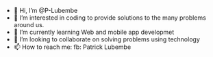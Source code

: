 - 👋 Hi, I’m @P-Lubembe
- 👀 I’m interested in coding to provide solutions to the many problems around us.
- 🌱 I’m currently learning Web and mobile app developmet
- 💞️ I’m looking to collaborate on solving problems using technology
- 📫 How to reach me: fb: Patrick Lubembe

<!---
P-Lubembe/P-Lubembe is a ✨ special ✨ repository because its `README.md` (this file) appears on your GitHub profile.
You can click the Preview link to take a look at your changes.
--->
